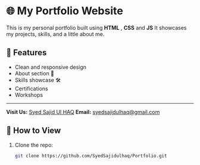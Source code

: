 # 🌐 My Portfolio Website

This is my personal portfolio built using **HTML** , **CSS** and **JS**
It showcases my projects, skills, and a little about me.

## 🚀 Features
- Clean and responsive design  
- About section 👤  
- Skills showcase 🛠  
- Certifications
- Workshops 
  
---
**Visit Us:** [Syed Sajid Ul HAQ](https://syedsajidulhaq.github.io/Portfolio/) 
**Email:** [syedsajidulhaq@gmail.com](mailto:syedsajidulhaq@gmail.com)

## 📂 How to View
1. Clone the repo:
   ```bash
   git clone https://github.com/SyedSajidulhaq/Portfolio.git
